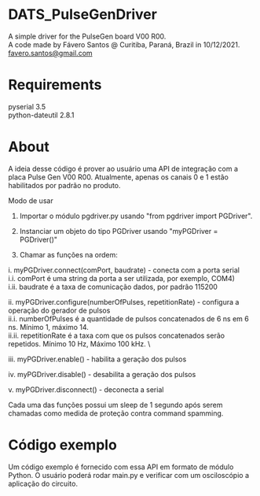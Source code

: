 # DATS_PulseGenDriver
A simple driver for the PulseGen board V00 R00. \
A code made by Fávero Santos @ Curitiba, Paraná, Brazil in 10/12/2021. \
favero.santos@gmail.com

# Requirements
pyserial 3.5 \
python-dateutil 2.8.1

# About

A ideia desse código é prover ao usuário uma API de integração com a placa Pulse Gen V00 R00. Atualmente, apenas os canais 0 e 1 estão habilitados por padrão no produto.

Modo de usar

1. Importar o módulo pgdriver.py usando "from pgdriver import PGDriver".

2. Instanciar um objeto do tipo PGDriver usando "myPGDriver = PGDriver()"

3. Chamar as funções na ordem:

i. myPGDriver.connect(comPort, baudrate) - conecta com a porta serial \
i.i. comPort é uma string da porta a ser utilizada, por exemplo, COM4) \
i.ii. baudrate é a taxa de comunicação dados, por padrão 115200


ii. myPGDriver.configure(numberOfPulses, repetitionRate) - configura a operação do gerador de pulsos \
ii.i. numberOfPulses é a quantidade de pulsos concatenados de 6 ns em 6 ns. Mínimo 1, máximo 14. \
ii.ii. repetitionRate é a taxa com que os pulsos concatenados serão repetidos. Mínimo 10 Hz, Máximo 100 kHz. \

iii. myPGDriver.enable() - habilita a geração dos pulsos

iv. myPGDriver.disable() - desabilita a geração dos pulsos

v. myPGDriver.disconnect() - deconecta a serial

Cada uma das funções possui um sleep de 1 segundo após serem chamadas como medida de proteção contra command spamming.

# Código exemplo
Um código exemplo é fornecido com essa API em formato de módulo Python. O usuário poderá rodar main.py e verificar com um osciloscópio a aplicação do circuito.